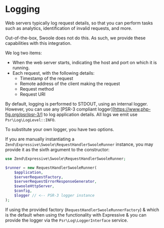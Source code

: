 # Logging

Web servers typically log request details, so that you can perform tasks such as
analytics, identification of invalid requests, and more.

Out-of-the-box, Swoole does not do this. As such, we provide these capabilities
with this integration.

We log two items:

- When the web server starts, indicating the host and port on which it is running.
- Each request, with the following details:
  - Timestamp of the request
  - Remote address of the client making the request
  - Request method
  - Request URI

By default, logging is performed to STDOUT, using an internal logger. However,
you can use any [PSR-3 compliant logger][https://www.php-fig.org/psr/psr-3/] to
log application details. All logs we emit use `Psr\Log\LogLevel::INFO`.

To substitute your own logger, you have two options.

If you are manually instantiating a `Zend\Expressive\Swoole\RequestHandlerSwooleRunner`
instance, you may provide it as the sixth argument to the constructor:

```php
use Zend\Expressive\Swoole\RequestHandlerSwooleRunner;

$runner = new RequestHandlerSwooleRunner(
    $application,
    $serverRequestFactory,
    $serverRequestErrorResponseGenerator,
    $swooleHttpServer,
    $config,
    $logger // <-- PSR-3 logger instance
);
```

If using the provided factory (`RequestHandlerSwooleRunnerFactory`) &amp; which
is the default when using the functionality with Expressive &amp; you can
provide the logger via the `Psr\Log\LoggerInterface` service.
